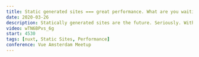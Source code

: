 ```yaml
---
title: Static generated sites === great performance. What are you waiting for?
date: 2020-03-26
description: Statically generated sites are the future. Seriously. With frameworks like Nuxt we can build really cool sites that look and feel like a single page application but are actually static generated. That means no need for a server but most importantly performance is amazing. Everything is generated at build time.
video: wTN6BPvs_6g
start: 4530
tags: [nuxt, Static Sites, Performance]
conference: Vue Amsterdam Meetup
---
```

